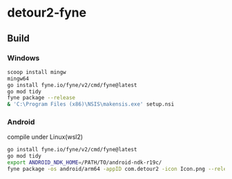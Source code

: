 # detour2-fyne

## Build

### Windows

```bash
scoop install mingw
mingw64
go install fyne.io/fyne/v2/cmd/fyne@latest
go mod tidy
fyne package --release
& 'C:\Program Files (x86)\NSIS\makensis.exe' setup.nsi
```

### Android

compile under Linux(wsl2)

```bash
go install fyne.io/fyne/v2/cmd/fyne@latest
go mod tidy
export ANDROID_NDK_HOME=/PATH/TO/android-ndk-r19c/
fyne package -os android/arm64 -appID com.detour2 -icon Icon.png --release
```
